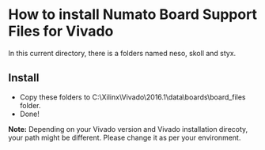 # How to install Numato Board Support Files for Vivado

 In this current directory, there is a folders named neso, skoll and styx.

## Install  

* Copy these folders to C:\Xilinx\Vivado\2016.1\data\boards\board_files folder.  
* Done!

**Note:** Depending on your Vivado version and Vivado installation direcoty, your path might be different. Please change it as per your environment.